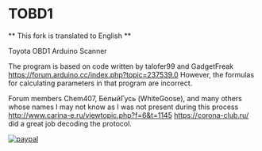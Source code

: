 # TOBD1

** This fork is translated to English **

Toyota OBD1 Arduino Scanner

The program is based on code written by talofer99 and GadgetFreak
https://forum.arduino.cc/index.php?topic=237539.0
However, the formulas for calculating parameters in that program are incorrect.

Forum members Chem407, БелыйГусь (WhiteGoose), and many others whose names I may not know as I was not present during this process
http://www.carina-e.ru/viewtopic.php?f=6&t=1145
https://corona-club.ru/
did a great job decoding the protocol.

[![paypal](https://www.paypalobjects.com/en_US/i/btn/btn_donateCC_LG.gif)](https://paypal.me/alekseydegtyarev1986)
